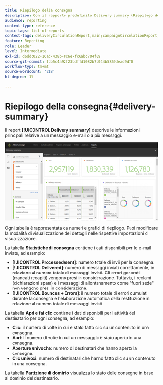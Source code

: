 ```yaml
---
title: Riepilogo della consegna
description: Con il rapporto predefinito Delivery summary (Riepilogo delle consegne), scopri le statistiche sulle consegne, ad esempio il numero di invii, mancati recapiti e aperture.
audience: reporting
content-type: reference
topic-tags: list-of-reports
context-tags: deliveryCirculationReport,main;campaignCirculationReport,main;programCirculationReport,main
feature: Reporting
role: Leader
level: Intermediate
exl-id: d6ddc022-16ad-438b-8c6e-fc6abc704f09
source-git-commit: fcb5c4a92f23bdffd1082b7b044b5859dead9d70
workflow-type: tm+mt
source-wordcount: '218'
ht-degree: 1%

---
```


# Riepilogo della consegna{#delivery-summary}

Il report **[!UICONTROL Delivery summary]** descrive le informazioni principali relative a un messaggio e-mail o a più messaggi.

![](assets/campaign_reports_1.png)

Ogni tabella è rappresentata da numeri e grafici di riepilogo. Puoi modificare la modalità di visualizzazione dei dettagli nelle rispettive impostazioni di visualizzazione.

La tabella **Statistiche di consegna** contiene i dati disponibili per le e-mail inviate, ad esempio:

* **[!UICONTROL Processed/sent]**: numero totale di invii per la consegna.
* **[!UICONTROL Delivered]**: numero di messaggi inviati correttamente, in relazione al numero totale di messaggi inviati. Gli errori generati (mancati recapiti) vengono presi in considerazione. Tuttavia, i reclami (dichiarazioni spam) e i messaggi di allontanamento come &quot;fuori sede&quot; non vengono presi in considerazione.
* **[!UICONTROL Bounces + Errors]**: il numero totale di errori cumulati durante la consegna e l&#39;elaborazione automatica della restituzione in relazione al numero totale di messaggi inviati.

La tabella **Apri e fai clic** contiene i dati disponibili per l&#39;attività del destinatario per ogni consegna, ad esempio:

* **Clic**: il numero di volte in cui è stato fatto clic su un contenuto in una consegna.
* **Apri**: il numero di volte in cui un messaggio è stato aperto in una consegna.
* **Aperture univoche**: numero di destinatari che hanno aperto la consegna.
* **Clic univoci**: numero di destinatari che hanno fatto clic su un contenuto in una consegna.

La tabella **Partizione di dominio** visualizza lo stato delle consegne in base al dominio del destinatario.
